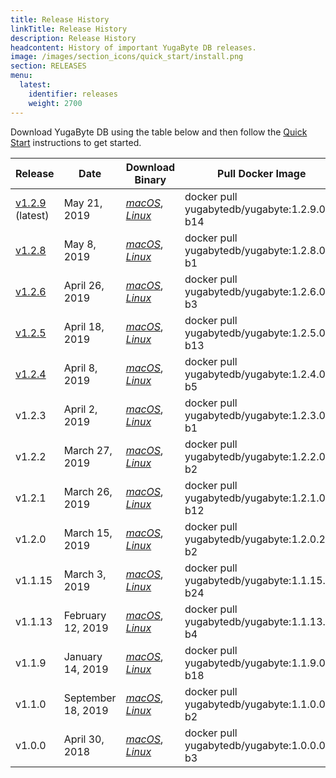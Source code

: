 ```yaml
---
title: Release History
linkTitle: Release History
description: Release History
headcontent: History of important YugaByte DB releases.
image: /images/section_icons/quick_start/install.png
section: RELEASES
menu:
  latest:
    identifier: releases
    weight: 2700
---
```


Download YugaByte DB using the table below and then follow the [Quick Start](../quick-start/) instructions to get started.

Release | Date | Download Binary | Pull Docker Image
--------|------|-------------------------------|-----------------
[v1.2.9](./v1.2.9) (latest) | May 21, 2019 | [<i class="fab fa-apple"> macOS</i>](https://downloads.yugabyte.com/yugabyte-ce-1.2.9.0-darwin.tar.gz), [<i class="fab fa-linux"> Linux</i>](https://downloads.yugabyte.com/yugabyte-ce-1.2.9.0-linux.tar.gz) | docker pull yugabytedb/yugabyte:1.2.9.0-b14
[v1.2.8](./v1.2.8) | May 8, 2019 | [<i class="fab fa-apple"> macOS</i>](https://downloads.yugabyte.com/yugabyte-ce-1.2.8.0-darwin.tar.gz), [<i class="fab fa-linux"> Linux</i>](https://downloads.yugabyte.com/yugabyte-ce-1.2.8.0-linux.tar.gz) | docker pull yugabytedb/yugabyte:1.2.8.0-b1
[v1.2.6](./v1.2.6) | April 26, 2019 | [<i class="fab fa-apple"> macOS</i>](https://downloads.yugabyte.com/yugabyte-ce-1.2.6.0-darwin.tar.gz), [<i class="fab fa-linux"> Linux</i>](https://downloads.yugabyte.com/yugabyte-ce-1.2.6.0-linux.tar.gz) | docker pull yugabytedb/yugabyte:1.2.6.0-b3
[v1.2.5](./v1.2.5) | April 18, 2019 | [<i class="fab fa-apple"> macOS</i>](https://downloads.yugabyte.com/yugabyte-ce-1.2.5.0-darwin.tar.gz), [<i class="fab fa-linux"> Linux</i>](https://downloads.yugabyte.com/yugabyte-ce-1.2.5.0-linux.tar.gz) | docker pull yugabytedb/yugabyte:1.2.5.0-b13
[v1.2.4](./v1.2.4) | April 8, 2019 | [<i class="fab fa-apple"> macOS</i>](https://downloads.yugabyte.com/yugabyte-ce-1.2.4.0-darwin.tar.gz), [<i class="fab fa-linux"> Linux</i>](https://downloads.yugabyte.com/yugabyte-ce-1.2.4.0-linux.tar.gz) | docker pull yugabytedb/yugabyte:1.2.4.0-b5
v1.2.3 | April 2, 2019 | [<i class="fab fa-apple"> macOS</i>](https://downloads.yugabyte.com/yugabyte-ce-1.2.3.0-darwin.tar.gz), [<i class="fab fa-linux"> Linux</i>](https://downloads.yugabyte.com/yugabyte-ce-1.2.3.0-linux.tar.gz) | docker pull yugabytedb/yugabyte:1.2.3.0-b1
v1.2.2 | March 27, 2019 | [<i class="fab fa-apple"> macOS</i>](https://downloads.yugabyte.com/yugabyte-ce-1.2.2.0-darwin.tar.gz), [<i class="fab fa-linux"> Linux</i>](https://downloads.yugabyte.com/yugabyte-ce-1.2.2.0-linux.tar.gz) | docker pull yugabytedb/yugabyte:1.2.2.0-b2
v1.2.1 | March 26, 2019 | [<i class="fab fa-apple"> macOS</i>](https://downloads.yugabyte.com/yugabyte-ce-1.2.1.0-darwin.tar.gz), [<i class="fab fa-linux"> Linux</i>](https://downloads.yugabyte.com/yugabyte-ce-1.2.1.0-linux.tar.gz) | docker pull yugabytedb/yugabyte:1.2.1.0-b12
v1.2.0 | March 15, 2019 | [<i class="fab fa-apple"> macOS</i>](https://downloads.yugabyte.com/yugabyte-ce-1.2.0.2-darwin.tar.gz), [<i class="fab fa-linux"> Linux</i>](https://downloads.yugabyte.com/yugabyte-ce-1.2.0.2-linux.tar.gz) | docker pull yugabytedb/yugabyte:1.2.0.2-b2
v1.1.15 | March 3, 2019 | [<i class="fab fa-apple"> macOS</i>](https://downloads.yugabyte.com/yugabyte-ce-1.1.15.0-darwin.tar.gz), [<i class="fab fa-linux"> Linux</i>](https://downloads.yugabyte.com/yugabyte-ce-1.1.15.0-linux.tar.gz) | docker pull yugabytedb/yugabyte:1.1.15.0-b24
v1.1.13 | February 12, 2019 | [<i class="fab fa-apple"> macOS</i>](https://downloads.yugabyte.com/yugabyte-ce-1.1.13.0-darwin.tar.gz), [<i class="fab fa-linux"> Linux</i>](https://downloads.yugabyte.com/yugabyte-ce-1.1.13.0-linux.tar.gz) | docker pull yugabytedb/yugabyte:1.1.13.0-b4
v1.1.9 | January 14, 2019 | [<i class="fab fa-apple"> macOS</i>](https://downloads.yugabyte.com/yugabyte-ce-1.1.9.0-darwin.tar.gz), [<i class="fab fa-linux"> Linux</i>](https://downloads.yugabyte.com/yugabyte-ce-1.1.9.0-linux.tar.gz) | docker pull yugabytedb/yugabyte:1.1.9.0-b18
v1.1.0 | September 18, 2019 | [<i class="fab fa-apple"> macOS</i>](https://downloads.yugabyte.com/yugabyte-ce-1.1.0.0-darwin.tar.gz), [<i class="fab fa-linux"> Linux</i>](https://downloads.yugabyte.com/yugabyte-ce-1.1.0.0-linux.tar.gz) | docker pull yugabytedb/yugabyte:1.1.0.0-b2
v1.0.0 | April 30, 2018 | [<i class="fab fa-apple"> macOS</i>](https://downloads.yugabyte.com/yugabyte-ce-1.0.0.0-darwin.tar.gz), [<i class="fab fa-linux"> Linux</i>](https://downloads.yugabyte.com/yugabyte-ce-1.0.0.0-linux.tar.gz) | docker pull yugabytedb/yugabyte:1.0.0.0-b3
